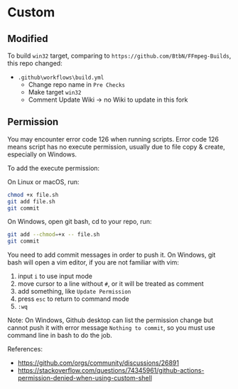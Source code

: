 # Custom

## Modified

To build `win32` target, comparing to `https://github.com/BtbN/FFmpeg-Builds`, this repo changed:

- `.github\workflows\build.yml`
  - Change repo name in `Pre Checks`
  - Make target `win32`
  - Comment Update Wiki -> no Wiki to update in this fork

## Permission

You may encounter error code 126 when running scripts. Error code 126 means script has no execute permission, usually due to file copy & create, especially on Windows.

To add the execute permission:

On Linux or macOS, run:

```Bash
chmod +x file.sh
git add file.sh
git commit
```

On Windows, open git bash, cd to your repo, run:

```Bash
git add --chmod=+x -- file.sh
git commit
```

You need to add commit messages in order to push it. On Windows, git bash will open a vim editor, if you are not familiar with vim:

1. input `i` to use input mode
2. move cursor to a line without `#`, or it will be treated as comment
3. add something, like `Update Permission`
4. press `esc` to return to command mode
5. `:wq`

Note: On Windows, Github desktop can list the permission change but cannot push it with error message `Nothing to commit`, so you must use command line in bash to do the job.

References:

- <https://github.com/orgs/community/discussions/26891>
- <https://stackoverflow.com/questions/74345961/github-actions-permission-denied-when-using-custom-shell>
